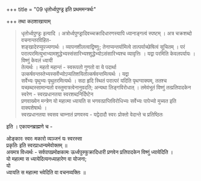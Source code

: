 +++
title = "09 धृतोर्ध्वपुण्ड्र इति प्रथममन्त्रर्थः"

+++
तथा कठशाखायाम्  

> धृतोर्ध्वपुण्ड्रः इत्यादि । अत्रोर्ध्वपुण्ड्रादिवच्चक्रादिधारणस्यापि ध्यानाङ्गत्वं स्पष्टम् । अत्र चक्रशब्दो वचनान्तरविहित-  
शङ्खादेरप्युपज्यणार्थः । व्यापनशीलत्वाद्विष्णुः; तेनाप्यन्तर्यामित्वे तात्पर्याच्छेषित्वं सूचितम् । 
> परं परात्परमित्युभाभ्यामशुद्धेभ्यस्संसारिभ्यश्शुद्धेभ्योऽसंसारिभ्यश्च व्यावृत्तिः । यद्वा परमिति केवलपर्यायः । विष्णुं केवलं ध्यायी  
तेत्यर्थः । महतो महान्तं - स्वरूपतो गुणतो वा ये पदार्था उत्कर्षवन्तस्तेभ्यस्सर्वेभ्योऽप्यतिशयितोत्कर्षवन्तमित्यर्थः । यद्वा  
सर्वेभ्यः पृथुभ्यः पृथुतरमित्यर्थः । सदा हृदि स्थितं परात्परं यदिति पृथग्वाक्यम्, ततश्च यच्छब्दस्सामान्यतो वस्तुमात्रत्वेनानुवदति; अन्यथा लिङ्गविरोधात् । तमेवंभूतं विष्णुं तत्प्रतिपादकेन स्वरेण - स्वरप्रधानतया स्वरशब्दनिर्दिष्टेन  
प्रणवाख्येन मन्त्रेण यो महात्मा ध्यायति स भगवत्प्राप्तिविरोधिभ्यः सर्वेभ्यः पापेभ्यो मुच्यत इति वाक्यशेषार्थः ।  
स्वरप्रधानतया स्वसव चाम्नातं प्रणवस्य - 
> यद्वेदादौ स्वरः प्रोक्तो वेदान्ते च प्रतिष्ठितः

इति । एकायनब्राह्मणे च - 
>  
ओङ्कारः स्वरः मकारो व्यञ्जनं यः स्वरस्सा  
प्रकृतिः इति स्वरप्राधान्यमेवोक्तम् ॥  
अयमत्र विध्यर्थः - सर्वपापप्रमोक्षकामः ऊर्ध्वपुस्फुक्रादिधारी प्रणवेन प्रतिपादकेन विष्णुं ध्यायेदिति ।  
यो महात्मा स ध्यायेदित्यनध्याहारेण वा योजना;  
यो  
ध्यायति स महात्मा भवेदिति वा वचनव्यक्तिः ॥
